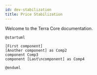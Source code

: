 ```yaml
---
id: dev-stabilization
title: Price Stabilization
---
```


Welcome to the Terra Core documentation.

```uml
@startuml

[First component]
[Another component] as Comp2  
component Comp3
component [Last\ncomponent] as Comp4

@enduml
```